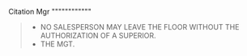 Citation Mgr
""""""""""""

> * NO SALESPERSON MAY LEAVE THE FLOOR WITHOUT THE AUTHORIZATION OF A SUPERIOR.
> * THE MGT.

